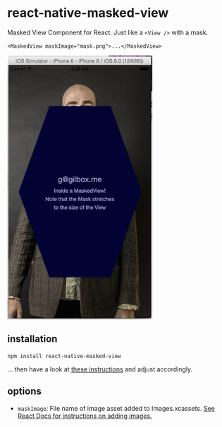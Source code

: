 # react-native-masked-view

Masked View Component for React. Just like a `<View />` with a mask.

    <MaskedView maskImage="mask.png">...</MaskedView>

![screen shot](masked-view-screenshot.png)

## installation

    npm install react-native-masked-view

... then have a look at [these instructions](https://github.com/chirag04/react-native-dashed-border)
and adjust accordingly.

## options

- `maskImage`: File name of image asset added to Images.xcassets.
[See React Docs for instructions on adding images.](https://facebook.github.io/react-native/docs/image.html#adding-static-resources-to-your-app-using-images-xcassets)
